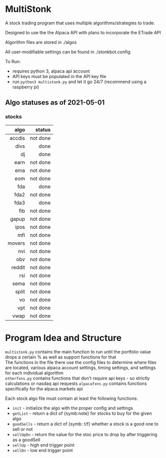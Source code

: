 # MultiStonk

A stock trading program that uses multiple algorithms/strategies to trade.

Designed to use the the Alpaca API with plans to incorporate the ETrade API

Algorithm files are stored in ./algos

All user-modifiable settings can be found in ./stonkbot.config

To Run:

 - requires python 3, alpaca api account
 - API keys must be populated in the API key file
 - run ```python3 multistonk.py``` and let it go 24/7 (recommend using a raspberry pi)

## Algo statuses as of 2021-05-01

### stocks
| algo | status|  
| ---: | ---: |
| accdis | not done |
| divs | done |  
| dj   | done |  
| earn | not done |  
| ema  | not done |  
| eom | not done |
| fda  | done |  
| fda2 | not done |  
| fda3 | done |  
| fib  | not done |  
| gapup| not done |  
| ipos | not done |  
| mfi | not done |
| movers | not done |  
| nvi | not done |
| obv | not done |
| reddit | not done |  
| rsi | not done |
| sema | not done |  
| split| not done |  
| vo | not done |
| vpt | not done |
| vwap | not done |



# Program Idea and Structure

```multistonk.py``` contains the main function to run until the portfolio value drops a certain % as well as support functions for that  
The functions in the file there use the config files to determine where files are located, various alpaca account settings, timing settings, and settings for each individual algorithm  
```otherfxns.py``` contains functions that don't require api keys - so strictly calculations or nasdaq api requests
```alpacafxns.py``` contains functions specifically for the alpaca.markets api


Each stock algo file must contain at least the following functions:  
 - ```init``` - initialize the algo with the proper config and settings
 - ```getList``` - return a dict of {symb:note} for stocks to buy for the given algo
 - ```goodSells``` - return a dict of {symb: t/f} whether a stock is a good one to sell or not
 - ```sellUpDn``` - return the value for the stoc price to drop by after triggering as a goodSell
 - ```sellUp``` - high end trigger point
 - ```sellDn``` - low end trigger point

